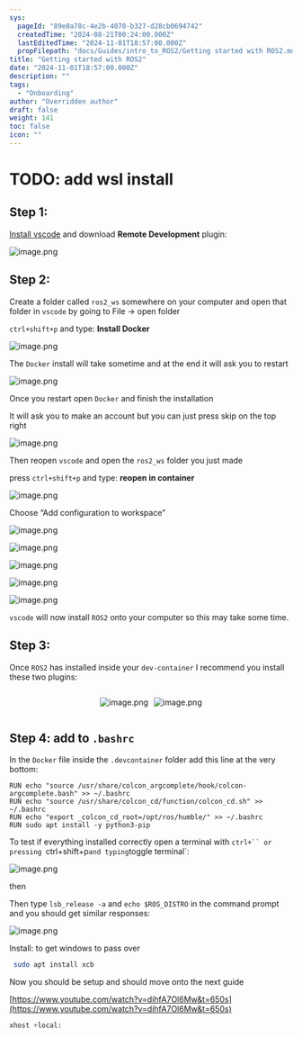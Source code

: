 ```yaml
---
sys:
  pageId: "89e0a78c-4e2b-4070-b327-d28cb0694742"
  createdTime: "2024-08-21T00:24:00.000Z"
  lastEditedTime: "2024-11-01T18:57:00.000Z"
  propFilepath: "docs/Guides/intro_to_ROS2/Getting started with ROS2.md"
title: "Getting started with ROS2"
date: "2024-11-01T18:57:00.000Z"
description: ""
tags:
  - "Onboarding"
author: "Overridden author"
draft: false
weight: 141
toc: false
icon: ""
---
```


# TODO: add wsl install

## Step 1:

[Install vscode](https://code.visualstudio.com/download) and download **Remote Development** plugin:

![image.png](https://prod-files-secure.s3.us-west-2.amazonaws.com/d518164a-d88e-44d1-a4ee-3adb3bd8bce0/efb52993-1881-4a40-b95e-6f020334f022/image.png?X-Amz-Algorithm=AWS4-HMAC-SHA256&X-Amz-Content-Sha256=UNSIGNED-PAYLOAD&X-Amz-Credential=ASIAZI2LB466UWZWOYQF%2F20250312%2Fus-west-2%2Fs3%2Faws4_request&X-Amz-Date=20250312T021428Z&X-Amz-Expires=3600&X-Amz-Security-Token=IQoJb3JpZ2luX2VjEGoaCXVzLXdlc3QtMiJHMEUCIQDVwVL06GKm%2BjDxIJzLbO%2FESgBLvHMAu46dJHoEuLHdogIgJiTsPFyMeoEOzu8rX1gMgm9MW02jNnhe%2BkNXT7%2B%2FKL0qiAQIs%2F%2F%2F%2F%2F%2F%2F%2F%2F%2F%2FARAAGgw2Mzc0MjMxODM4MDUiDNOtsEJTEyMZPiDgRSrcAxN%2FCi8tiI7Vk%2BBUG8RkKzm9SttQr9mn2RLIX5Lpm%2BMu4FNAnqX%2FHLgq9zSVEzxCbwjLEtQkpSKnvBcgL6NisMgjv3IraB6G9bKAa3MYGb1U0FFkju65w3uhwoDa33qBpUU02SbGUR1yOfr9j%2BcdO7OtPN4959%2F7OQcy1W1wVHACfWn1yeY175xepw9Q2Tsf0gRHICGip%2FwO7AbT8YOUy9nxfSPZ2lwJ4eLjlT%2FnuqjF7LBCzvVIjDTDNN0y6fCULHjEAh233L3ljbQneFNZt6uWFL1xPUmi%2FtmFzuH%2BqdOx694hoKvdegvP7ZdmUfCoAA6KAGQDGPeG5AMFxP6aXzadsk%2BBNwR8sQCoHrq%2F85TmnY%2FHly3FF1CBbJEu0IaDiNIdlHqyiJvRXf988MCPNpHyMoemsoo2Xc%2BhwtWWL5HS0xLAmq1HYa%2BDSOOsrA%2Fcxy0%2B5z7KgQrH8%2BaUpHFpIvKF0oZXBnMpXXmQyvLxH8cxOEvhBZCU%2B39XCb0T6LRmP5RViFBRdauNHddECWp98PHE5oxPs6QIJh9gDLVj7R6%2BXWQa%2B%2FB4THIgaRd1bH4ZgIgjXFL9gynFCzybWtjFXzSt3mWZu%2BjFe5WbNBGAEft%2BViZfJpXWatUcqEnRMO3aw74GOqUBGWu1Op8z%2B0h3bLzqCXuMJbCpl29QofnsvykyKZy1IeNQAq3mnkXnO2TsjpWDfD14l97ZheBZfCK2mTaWsKQKWfyoGMklQ%2FSSzwKgFMLST7IheZJiKQcPsm1GEyJz8SYZQDUhax22VMpr%2FjQ1l65%2F4eJTPjpCLXCbt618n2tleR2JRpuJhhPEn4ezHaCPKB6Hr04%2BpkAKvImUdEGpf7BJqdcDYij%2B&X-Amz-Signature=1c1365a70f1ed3a6b47f4e0d55e8150ae7c1ec1d185f0904b8bced67b55b28e0&X-Amz-SignedHeaders=host&x-id=GetObject)

## Step 2:

Create a folder called `ros2_ws` somewhere on your computer and open that folder in `vscode` by going to File → open folder 

`ctrl+shift+p` and type: **Install Docker**

![image.png](https://prod-files-secure.s3.us-west-2.amazonaws.com/d518164a-d88e-44d1-a4ee-3adb3bd8bce0/2269dc0e-1cd5-47ff-bceb-c04ad9b2eab0/image.png?X-Amz-Algorithm=AWS4-HMAC-SHA256&X-Amz-Content-Sha256=UNSIGNED-PAYLOAD&X-Amz-Credential=ASIAZI2LB466UWZWOYQF%2F20250312%2Fus-west-2%2Fs3%2Faws4_request&X-Amz-Date=20250312T021428Z&X-Amz-Expires=3600&X-Amz-Security-Token=IQoJb3JpZ2luX2VjEGoaCXVzLXdlc3QtMiJHMEUCIQDVwVL06GKm%2BjDxIJzLbO%2FESgBLvHMAu46dJHoEuLHdogIgJiTsPFyMeoEOzu8rX1gMgm9MW02jNnhe%2BkNXT7%2B%2FKL0qiAQIs%2F%2F%2F%2F%2F%2F%2F%2F%2F%2F%2FARAAGgw2Mzc0MjMxODM4MDUiDNOtsEJTEyMZPiDgRSrcAxN%2FCi8tiI7Vk%2BBUG8RkKzm9SttQr9mn2RLIX5Lpm%2BMu4FNAnqX%2FHLgq9zSVEzxCbwjLEtQkpSKnvBcgL6NisMgjv3IraB6G9bKAa3MYGb1U0FFkju65w3uhwoDa33qBpUU02SbGUR1yOfr9j%2BcdO7OtPN4959%2F7OQcy1W1wVHACfWn1yeY175xepw9Q2Tsf0gRHICGip%2FwO7AbT8YOUy9nxfSPZ2lwJ4eLjlT%2FnuqjF7LBCzvVIjDTDNN0y6fCULHjEAh233L3ljbQneFNZt6uWFL1xPUmi%2FtmFzuH%2BqdOx694hoKvdegvP7ZdmUfCoAA6KAGQDGPeG5AMFxP6aXzadsk%2BBNwR8sQCoHrq%2F85TmnY%2FHly3FF1CBbJEu0IaDiNIdlHqyiJvRXf988MCPNpHyMoemsoo2Xc%2BhwtWWL5HS0xLAmq1HYa%2BDSOOsrA%2Fcxy0%2B5z7KgQrH8%2BaUpHFpIvKF0oZXBnMpXXmQyvLxH8cxOEvhBZCU%2B39XCb0T6LRmP5RViFBRdauNHddECWp98PHE5oxPs6QIJh9gDLVj7R6%2BXWQa%2B%2FB4THIgaRd1bH4ZgIgjXFL9gynFCzybWtjFXzSt3mWZu%2BjFe5WbNBGAEft%2BViZfJpXWatUcqEnRMO3aw74GOqUBGWu1Op8z%2B0h3bLzqCXuMJbCpl29QofnsvykyKZy1IeNQAq3mnkXnO2TsjpWDfD14l97ZheBZfCK2mTaWsKQKWfyoGMklQ%2FSSzwKgFMLST7IheZJiKQcPsm1GEyJz8SYZQDUhax22VMpr%2FjQ1l65%2F4eJTPjpCLXCbt618n2tleR2JRpuJhhPEn4ezHaCPKB6Hr04%2BpkAKvImUdEGpf7BJqdcDYij%2B&X-Amz-Signature=9b4f30059148edf07c662895f744b15b56e2b572452f73071edcd21507d9dc5e&X-Amz-SignedHeaders=host&x-id=GetObject)

The `Docker` install will take sometime and at the end it will ask you to restart

![image.png](https://prod-files-secure.s3.us-west-2.amazonaws.com/d518164a-d88e-44d1-a4ee-3adb3bd8bce0/ed233f78-be33-4b1f-b89c-9c346c0e961e/image.png?X-Amz-Algorithm=AWS4-HMAC-SHA256&X-Amz-Content-Sha256=UNSIGNED-PAYLOAD&X-Amz-Credential=ASIAZI2LB466UWZWOYQF%2F20250312%2Fus-west-2%2Fs3%2Faws4_request&X-Amz-Date=20250312T021428Z&X-Amz-Expires=3600&X-Amz-Security-Token=IQoJb3JpZ2luX2VjEGoaCXVzLXdlc3QtMiJHMEUCIQDVwVL06GKm%2BjDxIJzLbO%2FESgBLvHMAu46dJHoEuLHdogIgJiTsPFyMeoEOzu8rX1gMgm9MW02jNnhe%2BkNXT7%2B%2FKL0qiAQIs%2F%2F%2F%2F%2F%2F%2F%2F%2F%2F%2FARAAGgw2Mzc0MjMxODM4MDUiDNOtsEJTEyMZPiDgRSrcAxN%2FCi8tiI7Vk%2BBUG8RkKzm9SttQr9mn2RLIX5Lpm%2BMu4FNAnqX%2FHLgq9zSVEzxCbwjLEtQkpSKnvBcgL6NisMgjv3IraB6G9bKAa3MYGb1U0FFkju65w3uhwoDa33qBpUU02SbGUR1yOfr9j%2BcdO7OtPN4959%2F7OQcy1W1wVHACfWn1yeY175xepw9Q2Tsf0gRHICGip%2FwO7AbT8YOUy9nxfSPZ2lwJ4eLjlT%2FnuqjF7LBCzvVIjDTDNN0y6fCULHjEAh233L3ljbQneFNZt6uWFL1xPUmi%2FtmFzuH%2BqdOx694hoKvdegvP7ZdmUfCoAA6KAGQDGPeG5AMFxP6aXzadsk%2BBNwR8sQCoHrq%2F85TmnY%2FHly3FF1CBbJEu0IaDiNIdlHqyiJvRXf988MCPNpHyMoemsoo2Xc%2BhwtWWL5HS0xLAmq1HYa%2BDSOOsrA%2Fcxy0%2B5z7KgQrH8%2BaUpHFpIvKF0oZXBnMpXXmQyvLxH8cxOEvhBZCU%2B39XCb0T6LRmP5RViFBRdauNHddECWp98PHE5oxPs6QIJh9gDLVj7R6%2BXWQa%2B%2FB4THIgaRd1bH4ZgIgjXFL9gynFCzybWtjFXzSt3mWZu%2BjFe5WbNBGAEft%2BViZfJpXWatUcqEnRMO3aw74GOqUBGWu1Op8z%2B0h3bLzqCXuMJbCpl29QofnsvykyKZy1IeNQAq3mnkXnO2TsjpWDfD14l97ZheBZfCK2mTaWsKQKWfyoGMklQ%2FSSzwKgFMLST7IheZJiKQcPsm1GEyJz8SYZQDUhax22VMpr%2FjQ1l65%2F4eJTPjpCLXCbt618n2tleR2JRpuJhhPEn4ezHaCPKB6Hr04%2BpkAKvImUdEGpf7BJqdcDYij%2B&X-Amz-Signature=62cacbdc7ec8fa4459c82fd7519035798bd231a195c4263658a1476e15ce1e98&X-Amz-SignedHeaders=host&x-id=GetObject)

Once you restart open `Docker` and finish the installation

It will ask you to make an account but you can just press skip on the top right

![image.png](https://prod-files-secure.s3.us-west-2.amazonaws.com/d518164a-d88e-44d1-a4ee-3adb3bd8bce0/21010ad9-1659-4fd9-9f59-9932a09b2a3d/image.png?X-Amz-Algorithm=AWS4-HMAC-SHA256&X-Amz-Content-Sha256=UNSIGNED-PAYLOAD&X-Amz-Credential=ASIAZI2LB466UWZWOYQF%2F20250312%2Fus-west-2%2Fs3%2Faws4_request&X-Amz-Date=20250312T021428Z&X-Amz-Expires=3600&X-Amz-Security-Token=IQoJb3JpZ2luX2VjEGoaCXVzLXdlc3QtMiJHMEUCIQDVwVL06GKm%2BjDxIJzLbO%2FESgBLvHMAu46dJHoEuLHdogIgJiTsPFyMeoEOzu8rX1gMgm9MW02jNnhe%2BkNXT7%2B%2FKL0qiAQIs%2F%2F%2F%2F%2F%2F%2F%2F%2F%2F%2FARAAGgw2Mzc0MjMxODM4MDUiDNOtsEJTEyMZPiDgRSrcAxN%2FCi8tiI7Vk%2BBUG8RkKzm9SttQr9mn2RLIX5Lpm%2BMu4FNAnqX%2FHLgq9zSVEzxCbwjLEtQkpSKnvBcgL6NisMgjv3IraB6G9bKAa3MYGb1U0FFkju65w3uhwoDa33qBpUU02SbGUR1yOfr9j%2BcdO7OtPN4959%2F7OQcy1W1wVHACfWn1yeY175xepw9Q2Tsf0gRHICGip%2FwO7AbT8YOUy9nxfSPZ2lwJ4eLjlT%2FnuqjF7LBCzvVIjDTDNN0y6fCULHjEAh233L3ljbQneFNZt6uWFL1xPUmi%2FtmFzuH%2BqdOx694hoKvdegvP7ZdmUfCoAA6KAGQDGPeG5AMFxP6aXzadsk%2BBNwR8sQCoHrq%2F85TmnY%2FHly3FF1CBbJEu0IaDiNIdlHqyiJvRXf988MCPNpHyMoemsoo2Xc%2BhwtWWL5HS0xLAmq1HYa%2BDSOOsrA%2Fcxy0%2B5z7KgQrH8%2BaUpHFpIvKF0oZXBnMpXXmQyvLxH8cxOEvhBZCU%2B39XCb0T6LRmP5RViFBRdauNHddECWp98PHE5oxPs6QIJh9gDLVj7R6%2BXWQa%2B%2FB4THIgaRd1bH4ZgIgjXFL9gynFCzybWtjFXzSt3mWZu%2BjFe5WbNBGAEft%2BViZfJpXWatUcqEnRMO3aw74GOqUBGWu1Op8z%2B0h3bLzqCXuMJbCpl29QofnsvykyKZy1IeNQAq3mnkXnO2TsjpWDfD14l97ZheBZfCK2mTaWsKQKWfyoGMklQ%2FSSzwKgFMLST7IheZJiKQcPsm1GEyJz8SYZQDUhax22VMpr%2FjQ1l65%2F4eJTPjpCLXCbt618n2tleR2JRpuJhhPEn4ezHaCPKB6Hr04%2BpkAKvImUdEGpf7BJqdcDYij%2B&X-Amz-Signature=2787c17f7c0002c3a08e80953fb3fa589f59422a8cb4689095d856671e8d9275&X-Amz-SignedHeaders=host&x-id=GetObject)

Then reopen `vscode` and open the `ros2_ws` folder you just made

press `ctrl+shift+p` and type: **reopen in container**

![image.png](https://prod-files-secure.s3.us-west-2.amazonaws.com/d518164a-d88e-44d1-a4ee-3adb3bd8bce0/4e93b8c2-41ad-488c-8095-c74205196118/image.png?X-Amz-Algorithm=AWS4-HMAC-SHA256&X-Amz-Content-Sha256=UNSIGNED-PAYLOAD&X-Amz-Credential=ASIAZI2LB466UWZWOYQF%2F20250312%2Fus-west-2%2Fs3%2Faws4_request&X-Amz-Date=20250312T021428Z&X-Amz-Expires=3600&X-Amz-Security-Token=IQoJb3JpZ2luX2VjEGoaCXVzLXdlc3QtMiJHMEUCIQDVwVL06GKm%2BjDxIJzLbO%2FESgBLvHMAu46dJHoEuLHdogIgJiTsPFyMeoEOzu8rX1gMgm9MW02jNnhe%2BkNXT7%2B%2FKL0qiAQIs%2F%2F%2F%2F%2F%2F%2F%2F%2F%2F%2FARAAGgw2Mzc0MjMxODM4MDUiDNOtsEJTEyMZPiDgRSrcAxN%2FCi8tiI7Vk%2BBUG8RkKzm9SttQr9mn2RLIX5Lpm%2BMu4FNAnqX%2FHLgq9zSVEzxCbwjLEtQkpSKnvBcgL6NisMgjv3IraB6G9bKAa3MYGb1U0FFkju65w3uhwoDa33qBpUU02SbGUR1yOfr9j%2BcdO7OtPN4959%2F7OQcy1W1wVHACfWn1yeY175xepw9Q2Tsf0gRHICGip%2FwO7AbT8YOUy9nxfSPZ2lwJ4eLjlT%2FnuqjF7LBCzvVIjDTDNN0y6fCULHjEAh233L3ljbQneFNZt6uWFL1xPUmi%2FtmFzuH%2BqdOx694hoKvdegvP7ZdmUfCoAA6KAGQDGPeG5AMFxP6aXzadsk%2BBNwR8sQCoHrq%2F85TmnY%2FHly3FF1CBbJEu0IaDiNIdlHqyiJvRXf988MCPNpHyMoemsoo2Xc%2BhwtWWL5HS0xLAmq1HYa%2BDSOOsrA%2Fcxy0%2B5z7KgQrH8%2BaUpHFpIvKF0oZXBnMpXXmQyvLxH8cxOEvhBZCU%2B39XCb0T6LRmP5RViFBRdauNHddECWp98PHE5oxPs6QIJh9gDLVj7R6%2BXWQa%2B%2FB4THIgaRd1bH4ZgIgjXFL9gynFCzybWtjFXzSt3mWZu%2BjFe5WbNBGAEft%2BViZfJpXWatUcqEnRMO3aw74GOqUBGWu1Op8z%2B0h3bLzqCXuMJbCpl29QofnsvykyKZy1IeNQAq3mnkXnO2TsjpWDfD14l97ZheBZfCK2mTaWsKQKWfyoGMklQ%2FSSzwKgFMLST7IheZJiKQcPsm1GEyJz8SYZQDUhax22VMpr%2FjQ1l65%2F4eJTPjpCLXCbt618n2tleR2JRpuJhhPEn4ezHaCPKB6Hr04%2BpkAKvImUdEGpf7BJqdcDYij%2B&X-Amz-Signature=4c636e5fa45d1fda87a28a43438fdf0e67b7e14bd990316cdb070a5f0d3d3dc5&X-Amz-SignedHeaders=host&x-id=GetObject)

Choose “Add configuration to workspace”

![image.png](https://prod-files-secure.s3.us-west-2.amazonaws.com/d518164a-d88e-44d1-a4ee-3adb3bd8bce0/9560b282-5060-4989-ba37-97e7b2c22476/image.png?X-Amz-Algorithm=AWS4-HMAC-SHA256&X-Amz-Content-Sha256=UNSIGNED-PAYLOAD&X-Amz-Credential=ASIAZI2LB466UWZWOYQF%2F20250312%2Fus-west-2%2Fs3%2Faws4_request&X-Amz-Date=20250312T021428Z&X-Amz-Expires=3600&X-Amz-Security-Token=IQoJb3JpZ2luX2VjEGoaCXVzLXdlc3QtMiJHMEUCIQDVwVL06GKm%2BjDxIJzLbO%2FESgBLvHMAu46dJHoEuLHdogIgJiTsPFyMeoEOzu8rX1gMgm9MW02jNnhe%2BkNXT7%2B%2FKL0qiAQIs%2F%2F%2F%2F%2F%2F%2F%2F%2F%2F%2FARAAGgw2Mzc0MjMxODM4MDUiDNOtsEJTEyMZPiDgRSrcAxN%2FCi8tiI7Vk%2BBUG8RkKzm9SttQr9mn2RLIX5Lpm%2BMu4FNAnqX%2FHLgq9zSVEzxCbwjLEtQkpSKnvBcgL6NisMgjv3IraB6G9bKAa3MYGb1U0FFkju65w3uhwoDa33qBpUU02SbGUR1yOfr9j%2BcdO7OtPN4959%2F7OQcy1W1wVHACfWn1yeY175xepw9Q2Tsf0gRHICGip%2FwO7AbT8YOUy9nxfSPZ2lwJ4eLjlT%2FnuqjF7LBCzvVIjDTDNN0y6fCULHjEAh233L3ljbQneFNZt6uWFL1xPUmi%2FtmFzuH%2BqdOx694hoKvdegvP7ZdmUfCoAA6KAGQDGPeG5AMFxP6aXzadsk%2BBNwR8sQCoHrq%2F85TmnY%2FHly3FF1CBbJEu0IaDiNIdlHqyiJvRXf988MCPNpHyMoemsoo2Xc%2BhwtWWL5HS0xLAmq1HYa%2BDSOOsrA%2Fcxy0%2B5z7KgQrH8%2BaUpHFpIvKF0oZXBnMpXXmQyvLxH8cxOEvhBZCU%2B39XCb0T6LRmP5RViFBRdauNHddECWp98PHE5oxPs6QIJh9gDLVj7R6%2BXWQa%2B%2FB4THIgaRd1bH4ZgIgjXFL9gynFCzybWtjFXzSt3mWZu%2BjFe5WbNBGAEft%2BViZfJpXWatUcqEnRMO3aw74GOqUBGWu1Op8z%2B0h3bLzqCXuMJbCpl29QofnsvykyKZy1IeNQAq3mnkXnO2TsjpWDfD14l97ZheBZfCK2mTaWsKQKWfyoGMklQ%2FSSzwKgFMLST7IheZJiKQcPsm1GEyJz8SYZQDUhax22VMpr%2FjQ1l65%2F4eJTPjpCLXCbt618n2tleR2JRpuJhhPEn4ezHaCPKB6Hr04%2BpkAKvImUdEGpf7BJqdcDYij%2B&X-Amz-Signature=64a4d7c20f4e10b63c6e254e37f80f0e394ff4cc18dacfad1471465de67a14b4&X-Amz-SignedHeaders=host&x-id=GetObject)

![image.png](https://prod-files-secure.s3.us-west-2.amazonaws.com/d518164a-d88e-44d1-a4ee-3adb3bd8bce0/2ee63f81-886b-48e8-a553-dc6e5eac99e4/image.png?X-Amz-Algorithm=AWS4-HMAC-SHA256&X-Amz-Content-Sha256=UNSIGNED-PAYLOAD&X-Amz-Credential=ASIAZI2LB466UWZWOYQF%2F20250312%2Fus-west-2%2Fs3%2Faws4_request&X-Amz-Date=20250312T021428Z&X-Amz-Expires=3600&X-Amz-Security-Token=IQoJb3JpZ2luX2VjEGoaCXVzLXdlc3QtMiJHMEUCIQDVwVL06GKm%2BjDxIJzLbO%2FESgBLvHMAu46dJHoEuLHdogIgJiTsPFyMeoEOzu8rX1gMgm9MW02jNnhe%2BkNXT7%2B%2FKL0qiAQIs%2F%2F%2F%2F%2F%2F%2F%2F%2F%2F%2FARAAGgw2Mzc0MjMxODM4MDUiDNOtsEJTEyMZPiDgRSrcAxN%2FCi8tiI7Vk%2BBUG8RkKzm9SttQr9mn2RLIX5Lpm%2BMu4FNAnqX%2FHLgq9zSVEzxCbwjLEtQkpSKnvBcgL6NisMgjv3IraB6G9bKAa3MYGb1U0FFkju65w3uhwoDa33qBpUU02SbGUR1yOfr9j%2BcdO7OtPN4959%2F7OQcy1W1wVHACfWn1yeY175xepw9Q2Tsf0gRHICGip%2FwO7AbT8YOUy9nxfSPZ2lwJ4eLjlT%2FnuqjF7LBCzvVIjDTDNN0y6fCULHjEAh233L3ljbQneFNZt6uWFL1xPUmi%2FtmFzuH%2BqdOx694hoKvdegvP7ZdmUfCoAA6KAGQDGPeG5AMFxP6aXzadsk%2BBNwR8sQCoHrq%2F85TmnY%2FHly3FF1CBbJEu0IaDiNIdlHqyiJvRXf988MCPNpHyMoemsoo2Xc%2BhwtWWL5HS0xLAmq1HYa%2BDSOOsrA%2Fcxy0%2B5z7KgQrH8%2BaUpHFpIvKF0oZXBnMpXXmQyvLxH8cxOEvhBZCU%2B39XCb0T6LRmP5RViFBRdauNHddECWp98PHE5oxPs6QIJh9gDLVj7R6%2BXWQa%2B%2FB4THIgaRd1bH4ZgIgjXFL9gynFCzybWtjFXzSt3mWZu%2BjFe5WbNBGAEft%2BViZfJpXWatUcqEnRMO3aw74GOqUBGWu1Op8z%2B0h3bLzqCXuMJbCpl29QofnsvykyKZy1IeNQAq3mnkXnO2TsjpWDfD14l97ZheBZfCK2mTaWsKQKWfyoGMklQ%2FSSzwKgFMLST7IheZJiKQcPsm1GEyJz8SYZQDUhax22VMpr%2FjQ1l65%2F4eJTPjpCLXCbt618n2tleR2JRpuJhhPEn4ezHaCPKB6Hr04%2BpkAKvImUdEGpf7BJqdcDYij%2B&X-Amz-Signature=5e2522151f80cd6d625309e702f8f9e1da5fc6c250ee862de12f182aa3078c79&X-Amz-SignedHeaders=host&x-id=GetObject)

![image.png](https://prod-files-secure.s3.us-west-2.amazonaws.com/d518164a-d88e-44d1-a4ee-3adb3bd8bce0/ae1580b2-b048-407e-aed9-b584224a7a04/image.png?X-Amz-Algorithm=AWS4-HMAC-SHA256&X-Amz-Content-Sha256=UNSIGNED-PAYLOAD&X-Amz-Credential=ASIAZI2LB466UWZWOYQF%2F20250312%2Fus-west-2%2Fs3%2Faws4_request&X-Amz-Date=20250312T021428Z&X-Amz-Expires=3600&X-Amz-Security-Token=IQoJb3JpZ2luX2VjEGoaCXVzLXdlc3QtMiJHMEUCIQDVwVL06GKm%2BjDxIJzLbO%2FESgBLvHMAu46dJHoEuLHdogIgJiTsPFyMeoEOzu8rX1gMgm9MW02jNnhe%2BkNXT7%2B%2FKL0qiAQIs%2F%2F%2F%2F%2F%2F%2F%2F%2F%2F%2FARAAGgw2Mzc0MjMxODM4MDUiDNOtsEJTEyMZPiDgRSrcAxN%2FCi8tiI7Vk%2BBUG8RkKzm9SttQr9mn2RLIX5Lpm%2BMu4FNAnqX%2FHLgq9zSVEzxCbwjLEtQkpSKnvBcgL6NisMgjv3IraB6G9bKAa3MYGb1U0FFkju65w3uhwoDa33qBpUU02SbGUR1yOfr9j%2BcdO7OtPN4959%2F7OQcy1W1wVHACfWn1yeY175xepw9Q2Tsf0gRHICGip%2FwO7AbT8YOUy9nxfSPZ2lwJ4eLjlT%2FnuqjF7LBCzvVIjDTDNN0y6fCULHjEAh233L3ljbQneFNZt6uWFL1xPUmi%2FtmFzuH%2BqdOx694hoKvdegvP7ZdmUfCoAA6KAGQDGPeG5AMFxP6aXzadsk%2BBNwR8sQCoHrq%2F85TmnY%2FHly3FF1CBbJEu0IaDiNIdlHqyiJvRXf988MCPNpHyMoemsoo2Xc%2BhwtWWL5HS0xLAmq1HYa%2BDSOOsrA%2Fcxy0%2B5z7KgQrH8%2BaUpHFpIvKF0oZXBnMpXXmQyvLxH8cxOEvhBZCU%2B39XCb0T6LRmP5RViFBRdauNHddECWp98PHE5oxPs6QIJh9gDLVj7R6%2BXWQa%2B%2FB4THIgaRd1bH4ZgIgjXFL9gynFCzybWtjFXzSt3mWZu%2BjFe5WbNBGAEft%2BViZfJpXWatUcqEnRMO3aw74GOqUBGWu1Op8z%2B0h3bLzqCXuMJbCpl29QofnsvykyKZy1IeNQAq3mnkXnO2TsjpWDfD14l97ZheBZfCK2mTaWsKQKWfyoGMklQ%2FSSzwKgFMLST7IheZJiKQcPsm1GEyJz8SYZQDUhax22VMpr%2FjQ1l65%2F4eJTPjpCLXCbt618n2tleR2JRpuJhhPEn4ezHaCPKB6Hr04%2BpkAKvImUdEGpf7BJqdcDYij%2B&X-Amz-Signature=559ca7b900a2ace85ddd527ec1fa4e62600d7b5773ff1950dfca31bcba14c57d&X-Amz-SignedHeaders=host&x-id=GetObject)

![image.png](https://prod-files-secure.s3.us-west-2.amazonaws.com/d518164a-d88e-44d1-a4ee-3adb3bd8bce0/53255b28-f75e-430f-b9e3-c0ac8577e42b/image.png?X-Amz-Algorithm=AWS4-HMAC-SHA256&X-Amz-Content-Sha256=UNSIGNED-PAYLOAD&X-Amz-Credential=ASIAZI2LB466UWZWOYQF%2F20250312%2Fus-west-2%2Fs3%2Faws4_request&X-Amz-Date=20250312T021428Z&X-Amz-Expires=3600&X-Amz-Security-Token=IQoJb3JpZ2luX2VjEGoaCXVzLXdlc3QtMiJHMEUCIQDVwVL06GKm%2BjDxIJzLbO%2FESgBLvHMAu46dJHoEuLHdogIgJiTsPFyMeoEOzu8rX1gMgm9MW02jNnhe%2BkNXT7%2B%2FKL0qiAQIs%2F%2F%2F%2F%2F%2F%2F%2F%2F%2F%2FARAAGgw2Mzc0MjMxODM4MDUiDNOtsEJTEyMZPiDgRSrcAxN%2FCi8tiI7Vk%2BBUG8RkKzm9SttQr9mn2RLIX5Lpm%2BMu4FNAnqX%2FHLgq9zSVEzxCbwjLEtQkpSKnvBcgL6NisMgjv3IraB6G9bKAa3MYGb1U0FFkju65w3uhwoDa33qBpUU02SbGUR1yOfr9j%2BcdO7OtPN4959%2F7OQcy1W1wVHACfWn1yeY175xepw9Q2Tsf0gRHICGip%2FwO7AbT8YOUy9nxfSPZ2lwJ4eLjlT%2FnuqjF7LBCzvVIjDTDNN0y6fCULHjEAh233L3ljbQneFNZt6uWFL1xPUmi%2FtmFzuH%2BqdOx694hoKvdegvP7ZdmUfCoAA6KAGQDGPeG5AMFxP6aXzadsk%2BBNwR8sQCoHrq%2F85TmnY%2FHly3FF1CBbJEu0IaDiNIdlHqyiJvRXf988MCPNpHyMoemsoo2Xc%2BhwtWWL5HS0xLAmq1HYa%2BDSOOsrA%2Fcxy0%2B5z7KgQrH8%2BaUpHFpIvKF0oZXBnMpXXmQyvLxH8cxOEvhBZCU%2B39XCb0T6LRmP5RViFBRdauNHddECWp98PHE5oxPs6QIJh9gDLVj7R6%2BXWQa%2B%2FB4THIgaRd1bH4ZgIgjXFL9gynFCzybWtjFXzSt3mWZu%2BjFe5WbNBGAEft%2BViZfJpXWatUcqEnRMO3aw74GOqUBGWu1Op8z%2B0h3bLzqCXuMJbCpl29QofnsvykyKZy1IeNQAq3mnkXnO2TsjpWDfD14l97ZheBZfCK2mTaWsKQKWfyoGMklQ%2FSSzwKgFMLST7IheZJiKQcPsm1GEyJz8SYZQDUhax22VMpr%2FjQ1l65%2F4eJTPjpCLXCbt618n2tleR2JRpuJhhPEn4ezHaCPKB6Hr04%2BpkAKvImUdEGpf7BJqdcDYij%2B&X-Amz-Signature=c9ada8021500d73549bc10ad616366366b784d159839f4d97e6cf6d97cbe069a&X-Amz-SignedHeaders=host&x-id=GetObject)

![image.png](https://prod-files-secure.s3.us-west-2.amazonaws.com/d518164a-d88e-44d1-a4ee-3adb3bd8bce0/7c562767-5af9-4ffb-97d1-327bcdf4ee00/image.png?X-Amz-Algorithm=AWS4-HMAC-SHA256&X-Amz-Content-Sha256=UNSIGNED-PAYLOAD&X-Amz-Credential=ASIAZI2LB466UWZWOYQF%2F20250312%2Fus-west-2%2Fs3%2Faws4_request&X-Amz-Date=20250312T021428Z&X-Amz-Expires=3600&X-Amz-Security-Token=IQoJb3JpZ2luX2VjEGoaCXVzLXdlc3QtMiJHMEUCIQDVwVL06GKm%2BjDxIJzLbO%2FESgBLvHMAu46dJHoEuLHdogIgJiTsPFyMeoEOzu8rX1gMgm9MW02jNnhe%2BkNXT7%2B%2FKL0qiAQIs%2F%2F%2F%2F%2F%2F%2F%2F%2F%2F%2FARAAGgw2Mzc0MjMxODM4MDUiDNOtsEJTEyMZPiDgRSrcAxN%2FCi8tiI7Vk%2BBUG8RkKzm9SttQr9mn2RLIX5Lpm%2BMu4FNAnqX%2FHLgq9zSVEzxCbwjLEtQkpSKnvBcgL6NisMgjv3IraB6G9bKAa3MYGb1U0FFkju65w3uhwoDa33qBpUU02SbGUR1yOfr9j%2BcdO7OtPN4959%2F7OQcy1W1wVHACfWn1yeY175xepw9Q2Tsf0gRHICGip%2FwO7AbT8YOUy9nxfSPZ2lwJ4eLjlT%2FnuqjF7LBCzvVIjDTDNN0y6fCULHjEAh233L3ljbQneFNZt6uWFL1xPUmi%2FtmFzuH%2BqdOx694hoKvdegvP7ZdmUfCoAA6KAGQDGPeG5AMFxP6aXzadsk%2BBNwR8sQCoHrq%2F85TmnY%2FHly3FF1CBbJEu0IaDiNIdlHqyiJvRXf988MCPNpHyMoemsoo2Xc%2BhwtWWL5HS0xLAmq1HYa%2BDSOOsrA%2Fcxy0%2B5z7KgQrH8%2BaUpHFpIvKF0oZXBnMpXXmQyvLxH8cxOEvhBZCU%2B39XCb0T6LRmP5RViFBRdauNHddECWp98PHE5oxPs6QIJh9gDLVj7R6%2BXWQa%2B%2FB4THIgaRd1bH4ZgIgjXFL9gynFCzybWtjFXzSt3mWZu%2BjFe5WbNBGAEft%2BViZfJpXWatUcqEnRMO3aw74GOqUBGWu1Op8z%2B0h3bLzqCXuMJbCpl29QofnsvykyKZy1IeNQAq3mnkXnO2TsjpWDfD14l97ZheBZfCK2mTaWsKQKWfyoGMklQ%2FSSzwKgFMLST7IheZJiKQcPsm1GEyJz8SYZQDUhax22VMpr%2FjQ1l65%2F4eJTPjpCLXCbt618n2tleR2JRpuJhhPEn4ezHaCPKB6Hr04%2BpkAKvImUdEGpf7BJqdcDYij%2B&X-Amz-Signature=465ec85b63b492094d945a9815926fae246547f8e4a5ca3da22df8d49b305e13&X-Amz-SignedHeaders=host&x-id=GetObject)

`vscode` will now install `ROS2` onto your computer so this may take some time.

## Step 3:

Once `ROS2` has installed inside your `dev-container` I recommend you install these two plugins:

<div style="display: flex;flex-direction: row; column-gap:10px; max-width: 630px;justify-content: center;">
<div>

![image.png](https://prod-files-secure.s3.us-west-2.amazonaws.com/d518164a-d88e-44d1-a4ee-3adb3bd8bce0/3fc3d550-5a54-4ba1-ba6b-faa01cdb7369/image.png?X-Amz-Algorithm=AWS4-HMAC-SHA256&X-Amz-Content-Sha256=UNSIGNED-PAYLOAD&X-Amz-Credential=ASIAZI2LB4663PVVOOW4%2F20250312%2Fus-west-2%2Fs3%2Faws4_request&X-Amz-Date=20250312T021430Z&X-Amz-Expires=3600&X-Amz-Security-Token=IQoJb3JpZ2luX2VjEGgaCXVzLXdlc3QtMiJHMEUCIQCj1DR72Rbo%2FJHqPots%2BS1IJLYevfluyIDBFn%2FSMHTriwIgRdVKM0FuFIdBy13yvSYK64iET37lqnydRCtQY5TraEMqiAQIsf%2F%2F%2F%2F%2F%2F%2F%2F%2F%2FARAAGgw2Mzc0MjMxODM4MDUiDFmPD7TNThflRtH4nyrcA6EJLMHMCLP78niVzIKCRQCLaXAGbaj9Gp0W5MaTPsdMG23%2BBFQjQtjF1NSkU8un3pHmymXxwbh2mFP2KWaC%2B09k2KuxEQHB2uzsTxFLTRi%2FmpTvIvcGYr3XG%2FxKvoEVpZA28pxsfYyfTFtjFteJ87ZSMEz5R%2F%2FbvFSLGh5e9aBuJkJjheWCvPQdy%2BD5t%2FyMw%2Bg%2B6xtseGTsMCBOhtuuun5oTxkBcuhmo7m9%2FpCe7JjS7cBk4saMYJvxkW%2BRTNpRIePAkEbCIYMLzWSMb8XKIYE%2FJZAIw7DC4IKkOcX3VCOhRzVrKXVYksEfb8cgPoJuwOGL02eJkczP%2BnxXJf7em7qgXaljgZIsryAV%2FtNItvq%2BD6DNLrTCg4sOL8LPN1wzf%2F2l5A%2FVtd4z3zADrgBPRvcyt6zxhwjyGgmCEK%2FrMaxHt85%2Fsw%2BUSTMoH3knhqwm6co2N65rdTeGCnAyEp2KeW95ZCw5IczDOrmI0EyvdnAgpbxdGc%2BTvA6H%2BO%2BuDm7Y8By5EyaesKKbivJqUZJLjHqcflzqiVtkTyQOsfumPBVh%2BuDYq%2FfUMVsgt4Dz8oaSMwzIl8eUJzykBZwzR7istW%2FXeGEyyjZ5DaVZC2zdv9%2BR4Hv9zsUGUWN0u%2BJQMK6Ow74GOqUBn49k%2BoAKFTmxiFDQExHuIJOCFY%2F8JZYvuqglCOeb4fLMjMqKERs9EykLuw1coFOmDM9FkZ%2Bbdnngw5BoeyK6M1xtHNODM%2FBCIGC4H55Gu1em6tbXBhhrXL36eVbdJm%2Feb9WeNOsGsoa%2BZslytSHz1vUYjIaREmMlY4s%2Bsi0DXyldD3sJFzlEMOYiNapnF1jNcaiCe36vutsZElBBZj4WipY%2FTEsr&X-Amz-Signature=5c0b7a9b857ebb16373c2d823b29f994451119c5276044612ce5bb113ee5d91a&X-Amz-SignedHeaders=host&x-id=GetObject)

</div>
<div>

![image.png](https://prod-files-secure.s3.us-west-2.amazonaws.com/d518164a-d88e-44d1-a4ee-3adb3bd8bce0/d994cc66-13c2-4093-a5a3-f84cf4601a82/image.png?X-Amz-Algorithm=AWS4-HMAC-SHA256&X-Amz-Content-Sha256=UNSIGNED-PAYLOAD&X-Amz-Credential=ASIAZI2LB466Z77B5JKT%2F20250312%2Fus-west-2%2Fs3%2Faws4_request&X-Amz-Date=20250312T021431Z&X-Amz-Expires=3600&X-Amz-Security-Token=IQoJb3JpZ2luX2VjEGgaCXVzLXdlc3QtMiJGMEQCIDKKXC%2BCuuUiSb8sUklVjomByz9W8tP8a%2BB3EK97MiKxAiBph49Dm1VZFQv9RDwbddzKMcJre9jR5tOIcBqEI9K7siqIBAix%2F%2F%2F%2F%2F%2F%2F%2F%2F%2F8BEAAaDDYzNzQyMzE4MzgwNSIMPewQnIkf82kCdj1oKtwDoVPXjVoDXL25kclgNEnenuWAJt9zr0anFGHloBW%2F7i2J3lSWN6jkMwTKGI01ahaHYqVP%2FYozQL%2FfyuhCx1Pf%2BqX5r1z6yNruiHaYeJ6fDunDwj8RmNqklreSw5fiZzst%2BCO%2FDe6MaiE3M3cLX6TxY5IuxTmFNpgavoyIKQKLjtCmXdnkcJZHYHhXNSOEEMWgmdThqlxdsWUQKFKoS%2FbiRQ7ClyS6QyK0Ru%2BfNpKMyvb5vR8nnTvvGH%2FIrM1x6WUWNhERcPPEVLE4MBEfG%2Fv4xBVXCVT4OX1OveUUjhpxJ3QEAhXT0mUnjbWWfuismqx6Fhu6PkyKtAMv2uKJYSpVKdb4C8TfVowkswidLwz8SacsgIxtPOmBe%2Fvnr3YCnW%2FvROnuU%2FWwmahXIirdaipR9cS3hH84Qj3SLfYFh0D7ouR%2BFAv0EQG5dtfUXJuguIVuDSNiAmzS2XAoApDrF7f2WC9soSCNurueYRDJogLjAHbO3j76H3pJInXaMEJTkakeNNQxiBPj3LKvKSE%2BeSoY97qo9o7TWajteaKFlXcz8Hh7QVmHoVIJeKzuVciB%2F0mmQVWwWiGfm29vds388y5OMXcZhp3aUgi%2FmW8BbQoXxeVBXzD5FzYDDznPvh4wrY3DvgY6pgGAdymxM8Bqla7zQeHndpB%2FiwUkk1Mo7LWUF3%2BdoGN2gMb6lU5E1zArjKEVYvLqQyHF%2FGXG2hAT2OCCtcqSMTjy101QqDjyo75NyMQbCgDsV%2BZzYiTe62PXJfcK3yoCpmz0y2dYRKtvIeCHA1cn1LSpkJV8P6gVqNiEEQZqN7w8bG20ZmlXgJlQf8KuvsHkllO514KDzOopfHFdE8MjyGaUAqihBeFK&X-Amz-Signature=aad7ee639fce469867558b443aa2dddc92f9ea696438ffaa14720b9f5b152dd5&X-Amz-SignedHeaders=host&x-id=GetObject)

</div>
</div>

## Step 4: add to `.bashrc`

In the `Docker` file inside the `.devcontainer` folder add this line at the very bottom: 

```docker
RUN echo "source /usr/share/colcon_argcomplete/hook/colcon-argcomplete.bash" >> ~/.bashrc
RUN echo "source /usr/share/colcon_cd/function/colcon_cd.sh" >> ~/.bashrc
RUN echo "export _colcon_cd_root=/opt/ros/humble/" >> ~/.bashrc
RUN sudo apt install -y python3-pip 
```

To test if everything installed correctly open a terminal with `ctrl+`` or pressing `ctrl+shift+p` and typing `toggle terminal`:

![image.png](https://prod-files-secure.s3.us-west-2.amazonaws.com/d518164a-d88e-44d1-a4ee-3adb3bd8bce0/6a4943d8-b04e-4c02-9a58-775f3384d1a5/image.png?X-Amz-Algorithm=AWS4-HMAC-SHA256&X-Amz-Content-Sha256=UNSIGNED-PAYLOAD&X-Amz-Credential=ASIAZI2LB466UWZWOYQF%2F20250312%2Fus-west-2%2Fs3%2Faws4_request&X-Amz-Date=20250312T021428Z&X-Amz-Expires=3600&X-Amz-Security-Token=IQoJb3JpZ2luX2VjEGoaCXVzLXdlc3QtMiJHMEUCIQDVwVL06GKm%2BjDxIJzLbO%2FESgBLvHMAu46dJHoEuLHdogIgJiTsPFyMeoEOzu8rX1gMgm9MW02jNnhe%2BkNXT7%2B%2FKL0qiAQIs%2F%2F%2F%2F%2F%2F%2F%2F%2F%2F%2FARAAGgw2Mzc0MjMxODM4MDUiDNOtsEJTEyMZPiDgRSrcAxN%2FCi8tiI7Vk%2BBUG8RkKzm9SttQr9mn2RLIX5Lpm%2BMu4FNAnqX%2FHLgq9zSVEzxCbwjLEtQkpSKnvBcgL6NisMgjv3IraB6G9bKAa3MYGb1U0FFkju65w3uhwoDa33qBpUU02SbGUR1yOfr9j%2BcdO7OtPN4959%2F7OQcy1W1wVHACfWn1yeY175xepw9Q2Tsf0gRHICGip%2FwO7AbT8YOUy9nxfSPZ2lwJ4eLjlT%2FnuqjF7LBCzvVIjDTDNN0y6fCULHjEAh233L3ljbQneFNZt6uWFL1xPUmi%2FtmFzuH%2BqdOx694hoKvdegvP7ZdmUfCoAA6KAGQDGPeG5AMFxP6aXzadsk%2BBNwR8sQCoHrq%2F85TmnY%2FHly3FF1CBbJEu0IaDiNIdlHqyiJvRXf988MCPNpHyMoemsoo2Xc%2BhwtWWL5HS0xLAmq1HYa%2BDSOOsrA%2Fcxy0%2B5z7KgQrH8%2BaUpHFpIvKF0oZXBnMpXXmQyvLxH8cxOEvhBZCU%2B39XCb0T6LRmP5RViFBRdauNHddECWp98PHE5oxPs6QIJh9gDLVj7R6%2BXWQa%2B%2FB4THIgaRd1bH4ZgIgjXFL9gynFCzybWtjFXzSt3mWZu%2BjFe5WbNBGAEft%2BViZfJpXWatUcqEnRMO3aw74GOqUBGWu1Op8z%2B0h3bLzqCXuMJbCpl29QofnsvykyKZy1IeNQAq3mnkXnO2TsjpWDfD14l97ZheBZfCK2mTaWsKQKWfyoGMklQ%2FSSzwKgFMLST7IheZJiKQcPsm1GEyJz8SYZQDUhax22VMpr%2FjQ1l65%2F4eJTPjpCLXCbt618n2tleR2JRpuJhhPEn4ezHaCPKB6Hr04%2BpkAKvImUdEGpf7BJqdcDYij%2B&X-Amz-Signature=e96a829dc35abce89ffe245a26233172f25282299a6b368655e4e6401eae6666&X-Amz-SignedHeaders=host&x-id=GetObject)

then 

Then type `lsb_release -a` and `echo $ROS_DISTRO` in the command prompt and you should get similar responses:

![image.png](https://prod-files-secure.s3.us-west-2.amazonaws.com/d518164a-d88e-44d1-a4ee-3adb3bd8bce0/3e635dec-a805-4e85-8b9e-d000e5b71a4e/image.png?X-Amz-Algorithm=AWS4-HMAC-SHA256&X-Amz-Content-Sha256=UNSIGNED-PAYLOAD&X-Amz-Credential=ASIAZI2LB466UWZWOYQF%2F20250312%2Fus-west-2%2Fs3%2Faws4_request&X-Amz-Date=20250312T021428Z&X-Amz-Expires=3600&X-Amz-Security-Token=IQoJb3JpZ2luX2VjEGoaCXVzLXdlc3QtMiJHMEUCIQDVwVL06GKm%2BjDxIJzLbO%2FESgBLvHMAu46dJHoEuLHdogIgJiTsPFyMeoEOzu8rX1gMgm9MW02jNnhe%2BkNXT7%2B%2FKL0qiAQIs%2F%2F%2F%2F%2F%2F%2F%2F%2F%2F%2FARAAGgw2Mzc0MjMxODM4MDUiDNOtsEJTEyMZPiDgRSrcAxN%2FCi8tiI7Vk%2BBUG8RkKzm9SttQr9mn2RLIX5Lpm%2BMu4FNAnqX%2FHLgq9zSVEzxCbwjLEtQkpSKnvBcgL6NisMgjv3IraB6G9bKAa3MYGb1U0FFkju65w3uhwoDa33qBpUU02SbGUR1yOfr9j%2BcdO7OtPN4959%2F7OQcy1W1wVHACfWn1yeY175xepw9Q2Tsf0gRHICGip%2FwO7AbT8YOUy9nxfSPZ2lwJ4eLjlT%2FnuqjF7LBCzvVIjDTDNN0y6fCULHjEAh233L3ljbQneFNZt6uWFL1xPUmi%2FtmFzuH%2BqdOx694hoKvdegvP7ZdmUfCoAA6KAGQDGPeG5AMFxP6aXzadsk%2BBNwR8sQCoHrq%2F85TmnY%2FHly3FF1CBbJEu0IaDiNIdlHqyiJvRXf988MCPNpHyMoemsoo2Xc%2BhwtWWL5HS0xLAmq1HYa%2BDSOOsrA%2Fcxy0%2B5z7KgQrH8%2BaUpHFpIvKF0oZXBnMpXXmQyvLxH8cxOEvhBZCU%2B39XCb0T6LRmP5RViFBRdauNHddECWp98PHE5oxPs6QIJh9gDLVj7R6%2BXWQa%2B%2FB4THIgaRd1bH4ZgIgjXFL9gynFCzybWtjFXzSt3mWZu%2BjFe5WbNBGAEft%2BViZfJpXWatUcqEnRMO3aw74GOqUBGWu1Op8z%2B0h3bLzqCXuMJbCpl29QofnsvykyKZy1IeNQAq3mnkXnO2TsjpWDfD14l97ZheBZfCK2mTaWsKQKWfyoGMklQ%2FSSzwKgFMLST7IheZJiKQcPsm1GEyJz8SYZQDUhax22VMpr%2FjQ1l65%2F4eJTPjpCLXCbt618n2tleR2JRpuJhhPEn4ezHaCPKB6Hr04%2BpkAKvImUdEGpf7BJqdcDYij%2B&X-Amz-Signature=ef367dc273faa29be4380505f399e55f6d171128582d1225cfcf4c6096730f97&X-Amz-SignedHeaders=host&x-id=GetObject)

Install:  to get windows to pass over

```bash
 sudo apt install xcb
```

Now you should be setup and should move onto the next guide 

[https://www.youtube.com/watch?v=dihfA7Ol6Mw&t=650s](https://www.youtube.com/watch?v=dihfA7Ol6Mw&t=650s)

```python
xhost +local:
```

